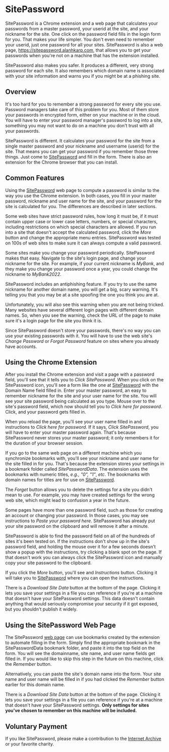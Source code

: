 SitePassword
============

SitePassword is a Chrome extension and a web page that 
calculates your passwords from a master password, your 
userid at the site, and your nickname for the site.  One 
click on the password field fills in the login form for 
you.  That makes your life simpler.  You don't even need 
to remember your userid, just one password for all your 
sites.  SitePassword is also a web page, 
https://sitepassword.alanhkarp.com, that allows you to get 
your passwords when you're not on a machine that has the 
extension installed.

SitePassword also makes you safer.  It produces a different, 
very strong password for each site.  It also remembers which 
domain name is associated with your site information and warns 
you if you might be at a phishing site.

## Overview 
            
It's too hard for you to remember a strong password for every
site you use.  Password managers take care of this problem for 
you.  Most of them store your passwords in encrypted form, either 
on your machine or in the cloud.  You will have to enter your
password manager's password to log into a site, something you 
may not want to do on a machine you don't trust with all your 
passwords.
            
            
SitePassword is different.  It calculates your password for the
site from a single master password and your nickname and username 
(userid) for the site.  That means you can get your password if 
you remember those three things.  Just come to 
[SitePassword](https://sitepassword.alanhkarp.com) and
fill in the form.  There is also an extension for the Chrome 
browser that you can install.

            
## Common Features
            
Using the [SitePassword](https://sitepassword.alanhkarp.com)
web page to compute a password is similar to the way you use 
the Chrome extension.  In both cases, you fill in your master 
password, nickname and user name for the site, and your  password 
for the site is calculated for you.  The differences are 
described in later sections.


Some web sites have strict password rules, how long it must be,
if it must contain upper case or lower case letters, numbers, or
special characters, including restrictions on which special
characters are allowed.  If you run into a site that doesn't 
accept the calculated password, click the *More*
button and change the appropriate menu entries.  SitePassword 
was tested on 100s of web sites to make sure it can always 
compute a valid password.


Some sites make you change your password periodically.  SitePassword
makes that easy.  Navigate to the site's login page, and change your 
nickname for the site.  For example, if your current nickname is
*MyBank*, and they make you change your password once a year, 
you could change the nickname to *MyBank2022*.


SitePassword includes an antiphishing feature.  If you try to use 
the same nickname for another domain name, you will get a big, 
scary warning.  It's telling you that you may be at a site 
spoofing the one you think you are at.  

Unfortunately, you will also see this warning when you are not
being tricked.  Many websites have several different login pages 
with different domain names.  So, when you see the warning, check 
the URL of the page to make sure it's a login page for the site 
you think it is.


Since SitePassword doesn't store your passwords, there's no way
you can use your existing passwords with it.  You will have to use 
the web site's *Change Password* or *Forgot Password*
feature on sites where you already have accounts.
            
## Using the Chrome Extension
            
After you install the Chrome extension and visit a page with a 
password field, you'll see that it tells you to *Click SitePassword*.
When you click on the SitePassword icon, you'll see a form like the 
one at <a href="https://sitepassword.alanhkarp.com">SitePassword</a> with the 
Domain Name field filled in.  Enter your master password, an easy to 
remember nickname for the site and your user name for the site.  You 
will see your site password being calculated as you type.  Mouse over 
to the site's password field, which now should tell you to *Click 
here for password*.  Click, and your password gets filled in.  


When you reload the page, you'll see your user name filled in and 
instructions to *Click here for password*.  If it says, 
*Click SitePassword*, you will have to enter your master
password again.  That's because SitePassword never stores your 
master password; it only remembers it for the duration of your 
browser session.


If you go to the same web page on a different machine which you
synchronize bookmarks with, you'll see your nickname and user name for 
the site filled in for you.  That's because the extension stores your
settings in a bookmark folder called *SitePasswordData*.
The extension uses the bookmarks with numeric titles, *e.g.,
"0", "1"*, *etc*.  The bookmarks with domain names for 
titles are for use on [SitePassword](https://sitepassword.alanhkarp.com).


The *Forget* button allows you to delete the settings for a 
site you didn't mean to use.  For example, you may have created
settings for the wrong web site, which might lead to confusion a 
year in the future.


Some pages have more than one password field, such as those for 
creating an account or changing your password.  In those cases,
you may see instructions to *Paste your password here*.
SitePassword has already put your site password on the clipboard
and will remove it after a minute.


SitePassword is able to find the password field on all of the hundreds
of sites it's been tested on.  If the instructions don't show up in 
the site's password field, and holding the mouse over it for a few
seconds doesn't show a popup with the instructions, try clicking a blank 
spot on the page.  If that doesn't work you can always click the 
SitePassword icon and manually copy your site password to the clipboard. 


If you click the *More* button, you'll see and *Instructions*
button.  Clicking it will take you to [SitePassword](https://sitepassword.alanhkarp.com)
where you can open the instructions.


There is a *Download Site Data* button at the bottom of 
the page.  Clicking it lets you save your settings in a file you 
can reference if you're at a machine that doesn't have your 
SitePassword settings. This data doesn't contain anything that would 
seriously compromise your security if it got exposed, but you shouldn't 
publish it widely.   
            
## Using the SitePassword Web Page
            
The SitePassword <a href="sitepassword.alanhkarp.com">web page</a> 
can use bookmarks created by the extension to automate filling in 
the form.  Simply find the appropriate bookmark in the 
SitePasswordData bookmark folder, and paste it into the top field 
on the form.  You will see the domainname, site name, and user
name fields get filled in.  If you would like to skip this step 
in the future on this machine, click the *Remember*
button.  


Alternatively, you can paste the site's domain name into the form.  Your
site name and user name will be filled in if you had clicked the 
*Remember* button earlier for this domain name.  

There is a *Download Site Data* button at the bottom of 
the page.  Clicking it lets you save your settings in a file you 
can reference if you're at a machine that doesn't have your 
SitePassword settings.  **Only settings for sites you've chosen
to remember on this machine will be included.**

## Voluntary Payment

If you like SitePassword, please make a contribution to the 
[Internet Archive](https://archive.org/donate?origin=iawww-TopNavDonateButton) or your favorite charity.